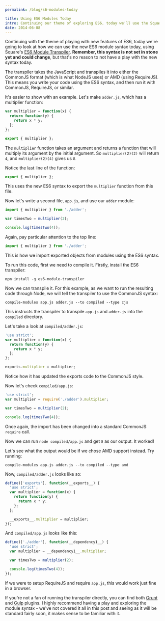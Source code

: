 ```yaml
---
permalink: /blog/s6-modules-today

title: Using ES6 Modules Today
intro: Continuing our theme of exploring ES6, today we'll use the Square ES6 transpiler to use the ES6 modules syntax in our applications today.
date: 2014-06-08
---
```


Continuing with the theme of playing with new features of ES6, today we're going to look at how we can use the new ES6 module syntax today, using Square's [ES6 Module Transpiler](https://github.com/square/es6-module-transpiler). **Remember, this syntax is not set in stone yet and could change**, but that's no reason to not have a play with the new syntax today.

The transpiler takes the JavaScript and transpiles it into either the CommonJS format (which is what NodeJS uses) or AMD (using RequireJS). This means you write your code using the ES6 syntax, and then run it with CommonJS, RequireJS, or similar.

It's easier to show with an example. Let's make `adder.js`, which has a multiplier function:

```js
var multiplier = function(x) {
  return function(y) {
    return x * y;
  };
};

export { multiplier };
```

The `multiplier` function takes an argument and returns a function that will multiply its argument by the initial argument. So `multiplier(2)(2)` will return `4`, and `multiplier(2)(4)` gives us `8`.

Notice the last line of the function:

```js
export { multiplier };
```

This uses the new ES6 syntax to export the `multiplier` function from this file.

Now let's write a second file, `app.js`, and use our `adder` module:

```js
import { multiplier } from './adder';

var timesTwo = multiplier(2);

console.log(timesTwo(4));
```

Again, pay particular attention to the top line:

```js
import { multiplier } from './adder';
```

This is how we import exported objects from modules using the ES6 syntax.

To run this code, first we need to compile it. Firstly, install the ES6 transpiler:

```
npm install -g es6-module-transpiler
```

Now we can transpile it. For this example, as we want to run the resulting code through Node, we will tell the transpiler to use the CommonJS syntax:

```
compile-modules app.js adder.js --to compiled --type cjs
```

This instructs the transpiler to transpile `app.js` and `adder.js` into the `compiled` directory.

Let's take a look at `compiled/adder.js`:

```js
'use strict';
var multiplier = function(x) {
  return function(y) {
    return x * y;
  };
};

exports.multiplier = multiplier;
```

Notice how it has updated the exports code to the CommonJS style.

Now let's check `compiled/app.js`:

```js
'use strict';
var multiplier = require('./adder').multiplier;

var timesTwo = multiplier(2);

console.log(timesTwo(4));
```

Once again, the import has been changed into a standard CommonJS `require` call.

Now we can run `node compiled/app.js` and get `8` as our output. It worked!

Let's see what the output would be if we chose AMD support instead. Try running:

```
compile-modules app.js adder.js --to compiled --type amd
```

Now, `compiled/adder.js` looks like so:

```js
define(['exports'], function(__exports__) {
  'use strict';
  var multiplier = function(x) {
    return function(y) {
      return x * y;
    };
  };

  __exports__.multiplier = multiplier;
});
```

And `compiled/app.js` looks like this:

```js
define(['./adder'], function(__dependency1__) {
  'use strict';
  var multiplier = __dependency1__.multiplier;

  var timesTwo = multiplier(2);

  console.log(timesTwo(4));
});
```

If we were to setup RequireJS and require `app.js`, this would work just fine in a browser.

If you're not a fan of running the transpiler directly, you can find both [Grunt](https://github.com/joefiorini/grunt-es6-module-transpiler) and [Gulp](https://github.com/ryanseddon/gulp-es6-module-transpiler) plugins. I highly recommend having a play and exploring the module syntax - we've not covered it all in this post and seeing as it will be standard fairly soon, it makes sense to be familiar with it.
